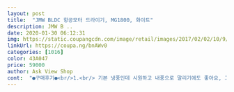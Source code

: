 ```yaml
---
layout: post 
title:  "JMW BLDC 항공모터 드라이기, MG1800, 화이트" 
description: JMW B ..
date: 2020-01-30 06:12:31 
img: https://static.coupangcdn.com/image/retail/images/2017/02/02/10/9/4980a3c6-8f08-438e-9eb8-c9c9c95a1de4.jpg 
linkUrl: https://coupa.ng/bnAWv0 
categories: [1016] 
color: 43A047 
price: 59000 
author: Ask View Shop 
cont:  "●구매후기●<br/>1.<br/> 기본 냉풍인데 시원하고 내풍으로 말리기에도 좋아요, 그렇지만 다른 후기들처럼 바람이 엄청 쌘 건 아니지만 집에서 사용했던 드라이기에 비하면 말려보니 확실히 머리결 상태나 두피 상태가 달라진게 보여서 좋네요 ~ 에센스도 잘 발리고요<br/>2.<br/> 온풍  and gt; 냉풍  and gt; 온풍  and gt; 냉풍의 전환 속도랑 바람의 변화가 빨라서 좋아요, 다만 미지근한 바람은 없어서 온풍으로 가볍게 말려주고 냉풍으로 마무리 해주면서 온풍으로 스타일링 해주면 되기 때문에 큰 번거로움일 수 있지만, 적응하면 괜찮을 거 같아요<br/>3.<br/> 크기는 생각보다 큰 편이고, 무게는 크기에 비해 많이 무겁지는 않지만 장시간 드라이 하려고 들고 있으면 여성분들은 조금은 팔이 아플 수 있을 거 같아요<br/>4.<br/> 바람 종류는 두종류 밖에는 없는데, 중/ 강의 차이가 크지는 않아요, 소음도 생각보다 적은 편은 아니지만 그렇다고 크지도 않아요<br/>ㅋㅋㅋㅋㅋㅋ 아 이거 전기가 좀 강한가?<br/>간혹 가다가 이거 쓰다가  전자레인지 꺼지기도 해가지고<br/>고장나지 않은 이상 오래 사용할 수 있을 거 같은 드라이기 입니다 :)<br/>그래도 삶의질을 높여주었던 드라이기가 계속 눈에 밟혀서ㅋㅋ<br/>그래서 비슷한 제품 비교 해보다가 구매 했습니다.<br/><br/>근데 이거쓸때는 다른 가전제품은 피하는편이에요.<br/><br/>두번째구매에요!!!<br/>드라이기를 그냥 마트에서 이냥저냥한거 살까하다가<br/>따뜻한 바람도 금방나와요<br/>만족하고 완전추천추천왕추천 이러면서<br/>말 그대로 최곱니다... <br/><br/>무게도 한손으로 들기 적절하고요.<br/><br/>미용실에서 드라이 해주면 뭔가 머리결도 좋아 보이고, 머리가 차분 하지 않나요?<br/>사용하는 샴푸나 트리트먼트 등의 차이도 있겠지만, 드라이기 차이도 무시 못하더라고요 ~<br/>소음도 그렇게 크게 느껴지진않아요<br/>심플하게 사용 후기를 적어 보자면<br/>싶기도해요.<br/><br/>아무래도 기존에 사용하던 드라이기가 너무 허접해서 느껴지는 차이도 큰 것도 있겠지만, 확실히 드라이기가 바뀐 것 만으로 머리결 손상을 줄이고, 스타일링 하거나 머리 관리하는 건 좋아요 ~ 냉풍으로 말리는게 시간은 좀 더 걸리지만 말리고 났을 때 기분이 다르네요 ㅎㅎ<br/>아침에 출근전에 급하게 준비할때도<br/>암튼 전 엄청 만족하면서 잘쓰고 있습니다!<br/>이건 진짜 머리 쾌속으로 마릅니다<br/>자주 가는 미용실에서 드라이기가 좋아 보여서 물어보니 JMW 제품이라고 알려줘서 ‘듣보잡인데?’ 하고 검색을 해 보니 네임드 있는 제품이더군요<br/>자취하게되는데<br/>자취하기전에 집에서 어어어어엄청나게<br/>잦은 탈색과 염색으로 완전 개털된 머리털입니다... <br/>미용실서 하는것과 똑같이 집에서 해도 이상하게 그 머리결이 안나온길래 이번 미용실 방문시 드라이기를 유심히 본  결과 JMW브랜드 더군여... <br/><br/>저는 온풍을 이용해요<br/>전문가용까진 아닌것 같구 열심히 쿠팡 검색한결과 후기보구 일단 구매... <br/>정말 드라이만 했는데도 차분함이라니... <br/>게다가   날개뼈 부근까지 오는 길인데 5분밖에 안걸리네여... <br/>첨 작동했을때 들리는 소리가 생각보다 작아서  이게 과연 잘될까 했는데... <br/>소리만큼 바람두 약한 느낌이었지만.<br/>.<br/>.<br/>무슨 원리인지 완전 잘 마릅니다.<br/>.<br/>.<br/>그동안 제가 우렁찬 소리의 드라이기들만 썼었나 봅니다.<br/>.<br/>.<br/>게다가 어는분이 상품평 써놓은것 중에 찬바람 정말 시원하다더니.<br/>.<br/>.<br/>진심 시원합니다.<br/>.<br/>소음만 없음 여름에 선풍기 대용으로 써도 될만큼 완전 시원한 바람나옵니다.<br/>.<br/>.<br/>다만 크기가 크기는 정말큽니다.<br/>.<br/>.<br/>ㅠ 손잡이 부분이 접히면 보관하기도 좋을텐데.<br/>.<br/>.<br/>드라이기 넣어 놓는 서랍에 안들어가서 다른 곳에 보관하네요.<br/>.<br/>.<br/>뭐 크기야 모르고 산거 아니니.<br/>.<br/>.<br/>일단 패스.<br/>.<br/>.<br/>몸체두 부담스럽게 하얘서 때 탈까봐.<br/>.<br/>.<br/>무지 조심 중.<br/>.<br/>.<br/>뭐 색깔도 제 선택이니.<br/>,,여튼 드라이기  성능이 완전 맘에 드니.<br/>,다 용서가 됩니다.<br/>.<br/>.<br/>ㅋ<br/>전체적으로 만족하는 제품이에요 ~<br/>참, 박스 개봉하면 제품에 약간 먼지 같은게 묻어있어서 닦아주고 사용하시는 걸 추천드려요!<br/>침대 옆에다가 걸어두고 잘써요.<br/><br/>쾌적하게 출근 가능합니다ㅋㅋㅋ<br/>한 5분만 투자하면 물뚝뚝 떨어지는거 방지하고<br/>후기썼어요<br/>" 
---
```

